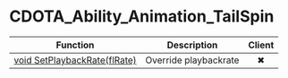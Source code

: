 # CDOTA_Ability_Animation_TailSpin
Function|Description|Client
--|--|:--:
[void SetPlaybackRate(flRate)](SetPlaybackRate)|Override playbackrate|✖
